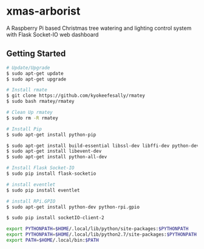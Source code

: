 # xmas-arborist
A Raspberry Pi based Christmas tree watering and lighting control system with Flask Socket-IO web dashboard
## Getting Started
```bash
# Update/Upgrade
$ sudo apt-get update
$ sudo apt-get upgrade

# Install rmate
$ git clone https://github.com/kyokeefesally/rmatey
$ sudo bash rmatey/rmatey

# Clean Up rmatey
$ sudo rm -R rmatey

# Install Pip
$ sudo apt-get install python-pip

$ sudo apt-get install build-essential libssl-dev libffi-dev python-dev
$ sudo apt-get install libevent-dev
$ sudo apt-get install python-all-dev

# Install Flask Socket-IO
$ sudo pip install flask-socketio

# install eventlet
$ sudo pip install eventlet

# install RPi.GPIO
$ sudo apt-get install python-dev python-rpi.gpio

$ sudo pip install socketIO-client-2

export PYTHONPATH=$HOME/.local/lib/python/site-packages:$PYTHONPATH
export PYTHONPATH=$HOME/.local/lib/python2.7/site-packages:$PYTHONPATH
export PATH=$HOME/.local/bin:$PATH


```
